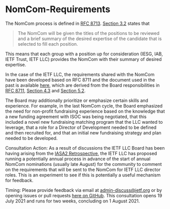 # NomCom-Requirements

The NomCom process is defined in [RFC 8713](https://www.rfc-editor.org/rfc/rfc8713.html). [Section 3.2](https://www.rfc-editor.org/rfc/rfc8713.html#name-nominating-committee-princi) states that

> The NomCom will be given the titles of the positions to be reviewed and a brief summary of the desired expertise of the candidate that is selected to fill each position.
 
This means that each group with a position up for consideration (IESG, IAB, IETF Trust, IETF LLC) provides the NomCom with their summary of desired expertise. 

In the case of the IETF LLC, the requirements shared with the NomCom have been developed based on RFC 8711 and the document used in the past is available [here](https://github.com/ietf-llc/IASA2-Retrospective/blob/main/References/LLC%20Director%20Role%20Description.pdf), which are derived from the Board responsibilities in [RFC 8711](https://www.rfc-editor.org/rfc/rfc8711.html), [Section 4.3](https://www.rfc-editor.org/rfc/rfc8711.html#name-general-ietf-llc-responsibi) and [Section 5.2](https://www.rfc-editor.org/rfc/rfc8711.html#name-ietf-llc-board-responsibili).

The Board may additionally prioritize or emphasize certain skills and experience. For example, in the last NomCom cycle, the Board emphasized the need for non-profit fundraising experience based on the knowledge that a new funding agreement with ISOC was being negotiated, that this included a novel new fundraising matching program that the LLC wanted to leverage, that a role for a Director of Development needed to be defined and then recruited for, and that an initial new fundraising strategy and plan needed to be developed.

Consultation Action: As a result of discussions the IETF LLC Board has been having arising from the [IASA2 Retrospective](https://github.com/ietf-llc/IASA2-Retrospective/), the IETF LLC has proposed running a potentially annual process in advance of the start of annual NomCom nominations (usually late August) for the community to comment on the requirements that will be sent to the NomCom for IETF LLC director roles. This is an experiment to see if this is potentially a useful mechanism for feedback. 

Timing: Please provide feedback via email at admin-discuss@ietf.org or by opening issues or pull requests [here on GitHub](https://github.com/ietf-llc/NomCom-Requirements/blob/main/Draft-2022-NomCom-Requirements.md). This consultation opens 19 July 2021 and runs for two weeks, concluding on 1 August 2021.
